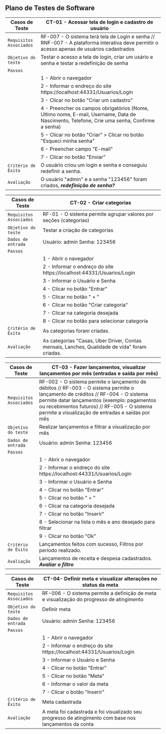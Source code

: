 ## Plano de Testes de Software

| Casos de Teste | CT-01 - Acessar tela de login e cadastro de usuário |
|--------------------|------------------------------------|
|`Requisitos Associados` | RF-007 - O sistema terá tela de Login e senha // RNF-007 - A plataforma interativa deve permitir o acesso apenas de usuários cadastrados |
|`Objetivo do teste` | Testar o acesso a tela de login, criar um usário e senha e testar a redefinição de senha |
|`Passos` | 
||1 - Abrir o navegador  |
||2 - Informar o endreço do site https://localhost:44331/Usuarios/Login |
||3 - Clicar no botão "Criar um cadastro" |
||4 - Preencher os campos obrigatórios (Nome, Ultimo nome, E-mail, Username, Data de Nascimento, Telefone, Crie uma senha, Confirme a senha) |
||5 - Clicar no botão "Criar" > Clicar no botão "Esqueci minha senha" |
||6 - Preencher campo "E-mail" |
||7 - Clicar no botão "Enviar" |
|`Critério de Êxito` | O usuário criou um login e senha e conseguiu redefinir a senha. |
|`Avaliação` | O usuário "admin" e a senha "123456" foram criados, ***redefinição de senha?*** |


| Casos de Teste | CT-02 - Criar categorias |
|--------------------|------------------------------------|
|`Requisitos Associados` | RF-01 -  O sistema permite agrupar valores por seções (categorias) |
|`Objetivo do teste` | Testar a criação de categorias |
|`Dados de entrada` | Usuário: admin Senha: 123456 |
|`Passos` | 
||1 - Abrir o navegador |
||2 - Informar o endreço do site https://localhost:44331/Usuarios/Login |
||3 - Informar o Usuário e Senha |
||4 - Clicar no botão "Entrar" |
||5 - Clicar no botão " + " |
||6 - Clicar no botão "Criar categoria" |
||7 - Clicar na categoria desejada |
||8 - Clicar no botão para selecionar categoria |
|`Critério de Êxito` | As categorias foram criadas. |
|`Avaliação` | As categorias "Casas, Uber Driver, Contas mensais, Lanches, Qualidade de vida" foram criadas. |


| Casos de Teste | CT-03 - Fazer lançamentos, visualizar lançamentos por mês (entradas e saída por mês) |
|--------------------|------------------------------------|
|`Requisitos Associados` | RF-002 - O sistema permite o lançamento de débitos // RF-003 - O sistema permite o lançamento de créditos // RF-004 - O sistema permite datar lançamentos (exemplo: pagamentos ou recebimentos futuros)  // RF-005 - O sistema permite a visualização de entradas e saídas por mês |
|`Objetivo do teste` | Realizar lançamentos e filtrar a visualização por mês |
|`Dados de entrada` | Usuário: admin Senha: 123456 |
|`Passos` | 
||1 - Abrir o navegador |
||2 - Informar o endreço do site https://localhost:44331/Usuarios/Login |
||3 - Informar o Usuário e Senha | 
||4 - Clicar no botão "Entrar" |
||5 - Clicar no botão " + " |
||6 - Clicar na categoria desejada |
||7 - Clicar no botão "Inserir" | 
||8 - Selecionar na lista o mês e ano desejado para filtrar |
||9 - Clicar no botão "Ok" |
|`Critério de Êxito` | Lançamentos feitos com sucesso, Filtros por período realizado. |
|`Avaliação` | Lançamentos de receita e despesa cadastrados. ***Avaliar o filtro*** |


| Casos de Teste | CT-04- Definir meta e visualizar alterações no status da meta|
|--------------------|------------------------------------|
|`Requisitos Associados` | RF-006 - O sistema permite a definição de meta e visualização do progresso de atingimento |
|`Objetivo do teste` | Definir meta |
|`Dados de entrada` | Usuário: admin Senha: 123456 |
|`Passos` | 
||1 - Abrir o navegador |
||2 - Informar o endreço do site https://localhost:44331/Usuarios/Login |
||3 - Informar o Usuário e Senha |
||4 - Clicar no botão "Entrar" |
||5 - Clicar no botão "Meta" |
||6 - Informar o valor da meta |
||7 - Clicar o botão "Inserir" | 
|`Critério de Êxito` | Meta cadastrada |
|`Avaliação` | A meta foi cadastrada e foi visualizado seu progresso de atingimento com base nos lançamentos da conta |
